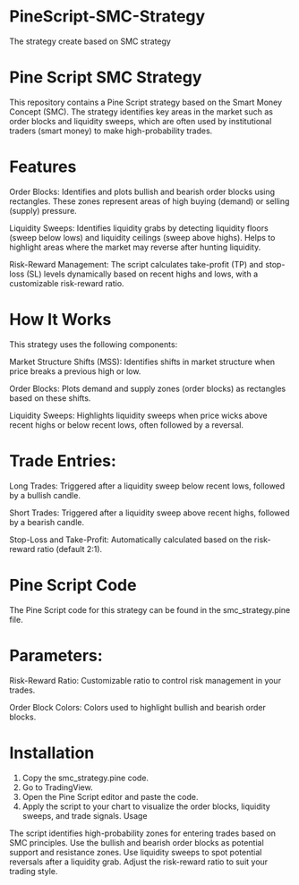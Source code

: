 # PineScript-SMC-Strategy
 The strategy create based on SMC strategy

# Pine Script SMC Strategy
This repository contains a Pine Script strategy based on the Smart Money Concept (SMC). 
The strategy identifies key areas in the market such as order blocks and liquidity sweeps, which are often used by institutional traders (smart money) to make high-probability trades.

# Features
Order Blocks: Identifies and plots bullish and bearish order blocks using rectangles.
These zones represent areas of high buying (demand) or selling (supply) pressure.

Liquidity Sweeps: Identifies liquidity grabs by detecting liquidity floors (sweep below lows) and liquidity ceilings (sweep above highs).
Helps to highlight areas where the market may reverse after hunting liquidity.

Risk-Reward Management: The script calculates take-profit (TP) and stop-loss (SL) levels dynamically based on recent highs and lows, with a customizable risk-reward ratio.

# How It Works
This strategy uses the following components:

Market Structure Shifts (MSS): Identifies shifts in market structure when price breaks a previous high or low.

Order Blocks: Plots demand and supply zones (order blocks) as rectangles based on these shifts.

Liquidity Sweeps: Highlights liquidity sweeps when price wicks above recent highs or below recent lows, often followed by a reversal.


# Trade Entries:
Long Trades: Triggered after a liquidity sweep below recent lows, followed by a bullish candle.

Short Trades: Triggered after a liquidity sweep above recent highs, followed by a bearish candle.

Stop-Loss and Take-Profit: Automatically calculated based on the risk-reward ratio (default 2:1).

# Pine Script Code
The Pine Script code for this strategy can be found in the smc_strategy.pine file.

# Parameters:
Risk-Reward Ratio: Customizable ratio to control risk management in your trades.

Order Block Colors: Colors used to highlight bullish and bearish order blocks.

# Installation
1. Copy the smc_strategy.pine code.
2. Go to TradingView.
3. Open the Pine Script editor and paste the code.
4. Apply the script to your chart to visualize the order blocks, liquidity sweeps, and trade signals.
Usage

The script identifies high-probability zones for entering trades based on SMC principles.
Use the bullish and bearish order blocks as potential support and resistance zones.
Use liquidity sweeps to spot potential reversals after a liquidity grab.
Adjust the risk-reward ratio to suit your trading style.
